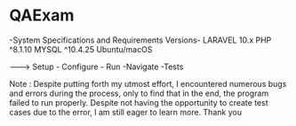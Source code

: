 # QAExam

-System Specifications and Requirements	Versions-
LARAVEL	10.x
PHP	^8.1.10
MYSQL	^10.4.25
Ubuntu/macOS

---> Setup - Configure - Run -Navigate -Tests



Note : Despite putting forth my utmost effort,
I encountered numerous bugs and errors during the process, 
only to find that in the end, the program failed to run properly.
Despite not having the opportunity to create test cases due to the error, 
I am still eager to learn more. Thank you




